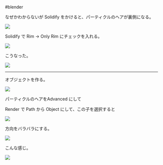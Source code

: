 #blender 

なぜかわからないが Solidify をかけると、パーティクルのヘアが裏側になる。

![](image-kmygtsza.png)

Solidify で Rim -> Only Rim にチェックを入れる。

![](2021-04-01-14-57-37-kmygvand.png)

こうなった。

![](image-kmygvmt1.png)

---

オブジェクトを作る。

![](image-kmygwd3p.png)

パーティクルのヘアをAdvanced にして

Render で Path から Object にして、この子を選択すると

![](image-kmygwss8.png)

方向をバラバラにする。

![](image-kmygxaj0.png)

こんな感じ。

![](image-kmygxo1w.png)

